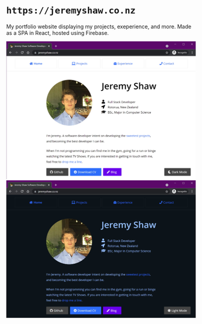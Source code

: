# `https://jeremyshaw.co.nz`

My portfolio website displaying my projects, exeperience, and more. Made as a SPA in React, hosted using Firebase.

![Portfolio Lightmode Screenshot](portfolio-lightmode-screenshot.jpg)
![Portfolio Darkmode Screenshot](portfolio-darkmode-screenshot.jpg)
